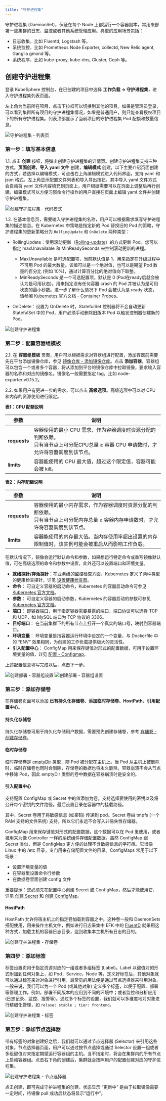 ```yaml
---
title: "守护进程集"
---
```


守护进程集 (DaemonSet)，保证在每个 Node 上都运行一个容器副本，常用来部署一些集群的日志、监控或者其他系统管理应用。典型的应用场景包括：

- 日志收集，比如 Fluentd, Logstash 等。
- 系统监控，比如 Prometheus Node Exporter, collectd, New Relic agent, Ganglia gmond 等。
- 系统程序，比如 kube-proxy, kube-dns, Gluster, Ceph 等。

## 创建守护进程集 

登录 KubeSphere 控制台，在已创建的项目中选择 **工作负载 → 守护进程集**，进入守护进程集列表页面。

左上角为当前所在项目，点击下拉框可以切换到其他的项目。如果是管理员登录，可以看到集群所有项目的守护进程集情况，如果是普通用户，则只能查看授权项目下的所有守护进程集。列表顶部显示了当前项目的守护进程集 Pod 配额和数量信息。

![守护进程集 - 列表页](/ae_daemonset_list.png)  

### 第一步：填写基本信息

1.1. 点击 **创建** 按钮，将弹出创建守护进程集的详情页。创建守护进程集支持三种方式，**页面创建**，**导入 yaml 文件** 创建，**编辑模式** 创建。以下主要介绍页面创建的方式，若选择以编辑模式，可点击右上角编辑模式进入代码界面，支持 yaml 和 json 格式。左上角显示配置文件列表和导入导出按钮。其中导入 yaml 文件方式会自动将 yaml 文件内容填充到页面上，用户根据需要可以在页面上调整后再行创建。编辑模式可以方便习惯命令行操作的用户直接在页面上编辑 yaml 文件并创建守护进程集。

![创建守护进程集 - 代码模式](/ae_daemonset_create_command.png)

1.2. 在基本信息页，需要输入守护进程集的名称，用户可以根据需求填写守护进程集的描述信息。在 Kubernetes 中策略是指定新的 Pod 替换旧的 Pod 的策略，守护进程集的更新策略分为 `RollingUpdate` 和 `OnDelete` 两种类型：

- RollingUpdate：使用滚动更新（[Rolling-update](https://kubernetes.io/docs/reference/generated/kubectl/kubectl-commands#rolling-update)）的方式更新 Pod。您可以指定 maxUnavailable 和 MinReadySeconds 来控制滚动更新的进程。

   - MaxUnavailable 是可选配置项，当前默认值是 1，用来指定在升级过程中不可用 Pod 的最大数量。该值可以是一个绝对值，也可以是期望 Pod 数量的百分比 (例如 10%)，通过计算百分比的绝对值向下取整。
   - MinReadySeconds 是一个可选配置项，默认是 0 (Pod在ready后就会被认为是可用状态)，用来指定没有任何容器 crash 的 Pod 并被认为是可用状态的最小秒数。进一步了解什么情况下 Pod 会被认为是 ready 状态，请参阅 [Kubernetes 官方文档 - Container Probes](https://kubernetes.io/docs/concepts/workloads/pods/pod-lifecycle/#container-probes)。

- OnDelete：设置为 OnDelete 时，StatefulSet 控制器将不会自动更新 StatefulSet 中的 Pod，用户必须手动删除旧版本 Pod 以触发控制器创建新的 Pod。


![创建守护进程集](/ae_daemonset_create_basic.png)

### 第二步：配置容器组模板

2.1. 在 **容器组模板** 页面，用户可以根据需求对容器组进行配置，添加容器前需要先在平台添加镜像仓库，参见 [镜像仓库 - 添加镜像仓库](../../platform-management/image-registry/#添加镜像仓库)。点击 **添加容器**，容器组可以包含一个或者多个容器，将从添加到平台的镜像仓库中拉取镜像，要求输入容器的名称和对应的镜像名，镜像名一般需要指定 tag，比如 node-exporter:v0.15.2。

2.2. 如果用户有更进一步的需求，可以点击 **高级选项**。高级选项中可以对 CPU 和内存的资源使用进行限定。

**表1：CPU 配额说明**

|参数|说明|
|---|---|
|**requests**|容器使用的最小 CPU 需求，作为容器调度时资源分配的判断依赖。<br> 只有当节点上可分配CPU总量 ≥ 容器 CPU 申请数时，才允许将容器调度到该节点。|
|**limits**|容器能使用的 CPU 最大值，超过这个限定值，容器可能会被 kill。|

**表2：内存配额说明**

|参数|说明|
|---|---|
|**requests**|容器使用的最小内存需求，作为容器调度时资源分配的判断依赖。<br> 只有当节点上可分配内存总量 ≥ 容器内存申请数时，才允许将容器调度到该节点。|
|**limits**|容器能使用的内存最大值。当内存使用率超出设置的内存限制值时，该实例可能会被重启从而影响工作负载。|

在默认情况下，镜像会运行默认命令和参数，如果想运行特定命令或重写镜像默认值，可在高级选项的命令和参数中设置，此外还可以设置端口和环境变量。

- **就绪探针/存活探针**：在业务级的监控检查方面，Kubernetes 定义了两种类型的健康检查探针，详见 [设置健康检查器](../../workload/health-check)。
- **命令**： 可自定义容器的启动命令，Kubernetes 的容器启动命令可参见 [Kubernetes 官方文档](https://kubernetes.io/docs/tasks/inject-data-application/define-command-argument-container/#run-a-command-in-a-shell)。
- **参数**： 可自定义容器的启动参数，Kubernetes 的容器启动的参数可参见 [Kubernetes 官方文档](https://kubernetes.io/docs/tasks/inject-data-application/define-command-argument-container/)。
- **端口**： 即容器端口，用于指定容器需要暴露的端口，端口协议可以选择 TCP 和 UDP，如 MySQL 端口为 TCP 协议的 3306。
- **目标端口**： 在当前集群下的所有节点上打开一个真实的端口号，映射到容器端口。
- **环境变量**： 环境变量是指容器运行环境中设定的一个变量，与 Dockerfile 中的 “ENV” 效果相同，为创建的工作负载提供极大的灵活性。
- **引入配置中心**： ConfigMap 用来保存键值对形式的配置数据，可用于设置环境变量的值，详见 [配置 - Configmap](../../configuration/configmaps)。


上述配置信息填写完成以后，点击下一步。

![创建部署 - 容器组设置](/ae_deployment_container_setting.png)
![创建部署 - 容器组设置](/ae_deployment_container_setting-2.png)

### 第三步：添加存储卷

在存储卷页面可以添加 **已有持久化存储卷、添加临时存储卷、HostPath、引用配置中心**。

#### 持久化存储卷

持久化存储卷可用于持久化存储用户数据，需要预先创建存储卷，参考 [存储卷 - 创建存储卷](../../storage/pvc/#创建存储卷)。

#### 临时存储卷

临时存储卷是 [emptyDir](https://kubernetes.cn/docs/concepts/storage/volumes/#emptydir) 类型，随 Pod 被分配在主机上。当 Pod 从主机上被删除时，临时存储卷也同时会删除，存储卷的数据也将永久删除，容器崩溃不会从节点中移除 Pod，因此 emptyDir 类型的卷中数据在容器崩溃时是安全的。

#### 引入配置中心

支持配置 ConfigMap 或 Secret 中的值添加为卷，支持选择要使用的密钥以及将公开每个密钥的文件路径，最后设置目录在容器中的挂载路径。

其中，Secret 卷用于将敏感信息 (如密码) 传递到 pod。Secret 卷由 tmpfs (一个 RAM 支持的文件系统) 支持，所以它们永远不会写入非易失性存储器。

ConfigMap 用来保存键值对形式的配置数据，这个数据可以在 Pod 里使用，或者被用来为像 Controller 一样的系统组件存储配置数据。虽然 ConfigMap 跟 Secret 类似，但是 ConfigMap 更方便的处理不含敏感信息的字符串。它很像 Linux 中的 /etc 目录，专门用来存储配置文件的目录。ConfigMaps 常用于以下场景：

- 设置环境变量的值
- 在容器里设置命令行参数
- 在数据卷里面创建 config 文件

重要提示：您必须先在配置中心创建 Secret 或 ConfigMap，然后才能使用它，详见 [创建 Secret](../../configuration/secrets/#创建-secret) 和 [创建 ConfigMap](../../configuration/ConfigMaps/#创建-configmap)。

#### HostPath

HostPath 允许将宿主机上的指定卷加载到容器之中。这种卷一般和 DaemonSets 搭配使用，用来操作主机文件，例如进行日志采集中 EFK 中的 [FluentD](https://www.centos.bz/tag/fluentd/) 就采用这种方式，加载主机的容器日志目录，达到收集本主机所有日志的目的。

![创建守护进程集 - 存储卷](/ae_daemonset_create_PVC.png)

### 第四步：添加标签

标签设置页用于指定资源对应的一组或者多组标签 (Label)。Label 以键值对的形式附加到任何对象上，如 Pod，Service，Node 等，定义好标签后，其他对象就可以通过标签来对对象进行引用，最常见的用法便是通过节点选择器来引用对象。一般来说，我们可以为一个 Pod (或其他对象) 定义多个标签，以便于配置、部署等管理工作。例如，部署不同版本的应用到不同的环境中；或者监控和分析应用 (日志记录、监控、报警等)。通过多个标签的设置，我们就可以多维度地对对象进行精细化管理，如 `relase: stable ; tier: frontend`。

![创建守护进程集 - 标签](/ae_daemonset_create_label.png)

### 第五步：添加节点选择器

带有标签的对象创建好之后，我们就可以通过节点选择器 (Selector) 来引用这些对象。节点选择器页面，用户可以通过按节点选择或通过 Selector 设置一组或者多组键值对来指定期望运行容器组的主机。当不指定时，将会在集群内的所有节点上启动容器组。点击右下角的创建后，集群就会按照用户的配置创建对应的守护进程集。

![创建守护进程集 - 节点选择器](/ae_daemonset_create_nodeselector.png)
 
点击创建，即可完成守护进程集的创建，状态显示 “更新中” 是由于拉取镜像需要一定时间，待镜像 pull 成功后状态将显示“运行中”。

